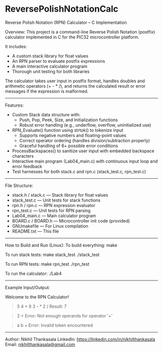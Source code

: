 # ReversePolishNotationCalc

Reverse Polish Notation (RPN) Calculator – C Implementation

Overview:
This project is a command-line Reverse Polish Notation (postfix) calculator implemented in C for the PIC32 microcontroller platform.

It includes:
- A custom stack library for float values
- An RPN parser to evaluate postfix expressions
- A main interactive calculator program
- Thorough unit testing for both libraries

The calculator takes user input in postfix format, handles doubles and arithmetic operators (+ - * /), and returns the calculated result or error messages if the expression is malformed.

---

Features:
- Custom Stack data structure with:
  - Push, Pop, Peek, Size, and Initialization functions
  - Robust error handling (e.g., underflow, overflow, uninitialized use)
- RPN_Evaluate() function using strtok() to tokenize input
  - Supports negative numbers and floating-point values
  - Correct operator ordering (handles division/subtraction properly)
  - Graceful handling of 6+ possible error conditions
- ProcessBackspaces() to sanitize user input with embedded backspace characters
- Interactive main program (Lab04_main.c) with continuous input loop and error feedback
- Test harnesses for both stack.c and rpn.c (stack_test.c, rpn_test.c)

---

File Structure:
- stack.h / stack.c              — Stack library for float values
- stack_test.c                   — Unit tests for stack functions
- rpn.h / rpn.c                  — RPN expression evaluator
- rpn_test.c                     — Unit tests for RPN parsing
- Lab04_main.c                   — Main calculator program
- BOARD.c / BOARD.h              — Microcontroller init code (provided)
- GNUmakefile                    — For Linux compilation
- README.txt                     — This file

---

How to Build and Run (Linux):
To build everything:
    make

To run stack tests:
    make stack_test
    ./stack_test

To run RPN tests:
    make rpn_test
    ./rpn_test

To run the calculator:
    ./Lab4

---

Example Input/Output:

Welcome to the RPN Calculator!

> 5 4 + 6 3 - * 2 /
Result: 7

> 2 +
Error: Not enough operands for operator '+'

> a b +
Error: Invalid token encountered

---

Author:
Nikhil Thankasala
LinkedIn: https://linkedin.com/in/nikhilthankasala
Email: nikhilthankasala@gmail.com
